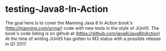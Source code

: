# testing-Java8-In-Action

The goal here is to cover the Manning Java 8 In Action book's (http://manning.com/urma/) code with new tests in the style of JUnit5.
The book's code listing is on github at (https://github.com/java8/Java8InAction) At the time of writing JUnit5 has gotten to M3 status with a possible release in Q1 2017.

